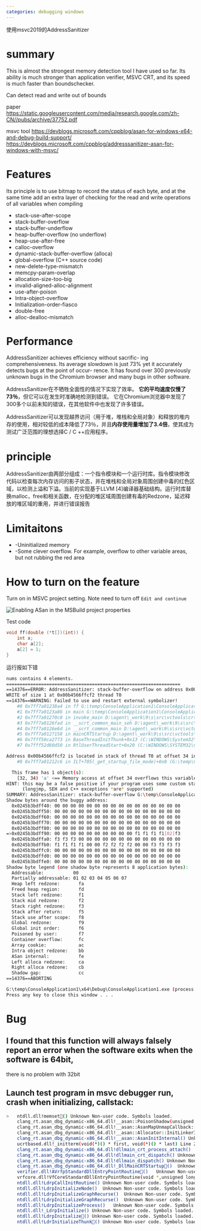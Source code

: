 ```yaml
---
categories: debugging windows
---
```


使用msvc2019的AddressSanitizer

# summary

This is almost the strongest memory detection tool I have used so far. Its ability is much stronger than application verifier, MSVC CRT, and its speed is much faster than boundschecker.

Can detect read and write out of bounds

paper https://static.googleusercontent.com/media/research.google.com/zh-CN//pubs/archive/37752.pdf

msvc tool  https://devblogs.microsoft.com/cppblog/asan-for-windows-x64-and-debug-build-support/ https://devblogs.microsoft.com/cppblog/addresssanitizer-asan-for-windows-with-msvc/

# Features

Its principle is to use bitmap to record the status of each byte, and at the same time add an extra layer of checking for the read and write operations of all variables when compiling

- stack-use-after-scope
- stack-buffer-overflow
- stack-buffer-underflow
- heap-buffer-overflow (no underflow)
- heap-use-after-free
- calloc-overflow
- dynamic-stack-buffer-overflow (alloca)
- global-overflow (C++ source code)
- new-delete-type-mismatch
- memcpy-param-overlap
- allocation-size-too-big
- invalid-aligned-alloc-alignment
- use-after-poison
- Intra-object-overflow
- Initialization-order-fiasco
- double-free
- alloc-dealloc-mismatch

# Performance

AddressSanitizer achieves efficiency without sacrific- ing comprehensiveness. Its average slowdown is just 73% yet it accurately detects bugs at the point of occur- rence. It has found over 300 previously unknown bugs in the Chromium browser and many bugs in other software.

AddressSanitizer在不牺牲全面性的情况下实现了效率。 **它的平均速度仅慢了73％**，但它可以在发生时准确地检测到错误。 它在Chromium浏览器中发现了300多个以前未知的错误，在其他软件中也发现了许多错误。



AddressSanitizer可以发现越界访问（用于堆，堆栈和全局对象）和释放的堆内存的使用，相对较低的成本降低了73％，并且**内存使用量增加了3.4倍**，使其成为测试广泛范围的理想选择C / C ++应用程序。

# principle

AddressSanitizer由两部分组成：一个指令模块和一个运行时库。指令模块修改代码以检查每次内存访问的影子状态，并在堆栈和全局对象周围创建中毒的红色区域，以检测上溢和下溢。当前的实现基于LLVM [4]编译器基础结构。运行时库替换malloc，free和相关函数，在分配的堆区域周围创建有毒的Redzone，延迟释放的堆区域的重用，并进行错误报告

# Limitaitons

- -Uninitialized memory
- -Some clever overflow. For example, overflow to other variable areas, but not rubbing the red area

# How to turn on the feature

Turn on in MSVC project setting.  Note need to turn off `Edit and continue`



![Enabling ASan in the MSBuild project properties](../images/%E4%BD%BF%E7%94%A8msvc2019%E7%9A%84AddressSanitizer.assets/ASAN-Blog-Post-Image-2.png)

Test code

```cpp
void ff(double (*t[])(int)) {
    int x;
    char a[2];
    a[2] = 1;
}
```

运行报如下错

```bash
nums contains 4 elements.
=================================================================
==14376==ERROR: AddressSanitizer: stack-buffer-overflow on address 0x00b4566ffcf2 at pc 0x7ff7a01238a5 bp 0x00b4566ffcb0 sp 0x00b4566ffcb8
WRITE of size 1 at 0x00b4566ffcf2 thread T0
==14376==WARNING: Failed to use and restart external symbolizer!
    #0 0x7ff7a01238a4 in ff G:\temp\ConsoleApplication1\ConsoleApplication1\ConsoleApplication1.cpp:12
    #1 0x7ff7a0123a86 in main G:\temp\ConsoleApplication1\ConsoleApplication1\ConsoleApplication1.cpp:25
    #2 0x7ff7a01270c8 in invoke_main D:\agent\_work\9\s\src\vctools\crt\vcstartup\src\startup\exe_common.inl:78
    #3 0x7ff7a0126fad in __scrt_common_main_seh D:\agent\_work\9\s\src\vctools\crt\vcstartup\src\startup\exe_common.inl:288
    #4 0x7ff7a0126e6d in __scrt_common_main D:\agent\_work\9\s\src\vctools\crt\vcstartup\src\startup\exe_common.inl:330
    #5 0x7ff7a0127158 in mainCRTStartup D:\agent\_work\9\s\src\vctools\crt\vcstartup\src\startup\exe_main.cpp:16
    #6 0x7fff50ca2773 in BaseThreadInitThunk+0x13 (C:\WINDOWS\System32\KERNEL32.DLL+0x180012773)
    #7 0x7fff52d60d50 in RtlUserThreadStart+0x20 (C:\WINDOWS\SYSTEM32\ntdll.dll+0x180070d50)

Address 0x00b4566ffcf2 is located in stack of thread T0 at offset 34 in frame
    #0 0x7ff7a01212c6 in ILT+705(_get_startup_file_mode)+0x0 (G:\temp\ConsoleApplication1\x64\Debug\ConsoleApplication1.exe+0x1400012c6)

  This frame has 1 object(s):
    [32, 34) 'a' <== Memory access at offset 34 overflows this variable
HINT: this may be a false positive if your program uses some custom stack unwind mechanism, swapcontext or vfork
      (longjmp, SEH and C++ exceptions *are* supported)
SUMMARY: AddressSanitizer: stack-buffer-overflow G:\temp\ConsoleApplication1\ConsoleApplication1\ConsoleApplication1.cpp:12 in ff
Shadow bytes around the buggy address:
  0x0245b3bdff40: 00 00 00 00 00 00 00 00 00 00 00 00 00 00 00 00
  0x0245b3bdff50: 00 00 00 00 00 00 00 00 00 00 00 00 00 00 00 00
  0x0245b3bdff60: 00 00 00 00 00 00 00 00 00 00 00 00 00 00 00 00
  0x0245b3bdff70: 00 00 00 00 00 00 00 00 00 00 00 00 00 00 00 00
  0x0245b3bdff80: 00 00 00 00 00 00 00 00 00 00 00 00 00 00 00 00
=>0x0245b3bdff90: 00 00 00 00 00 00 00 00 00 00 f1 f1 f1 f1[02]f3
  0x0245b3bdffa0: f3 f3 f3 00 00 00 00 00 00 00 00 00 00 00 00 00
  0x0245b3bdffb0: f1 f1 f1 f1 00 00 f2 f2 f2 f2 00 00 f3 f3 f3 f3
  0x0245b3bdffc0: 00 00 00 00 00 00 00 00 00 00 00 00 00 00 00 00
  0x0245b3bdffd0: 00 00 00 00 00 00 00 00 00 00 00 00 00 00 00 00
  0x0245b3bdffe0: 00 00 00 00 00 00 00 00 00 00 00 00 00 00 00 00
Shadow byte legend (one shadow byte represents 8 application bytes):
  Addressable:           00
  Partially addressable: 01 02 03 04 05 06 07
  Heap left redzone:       fa
  Freed heap region:       fd
  Stack left redzone:      f1
  Stack mid redzone:       f2
  Stack right redzone:     f3
  Stack after return:      f5
  Stack use after scope:   f8
  Global redzone:          f9
  Global init order:       f6
  Poisoned by user:        f7
  Container overflow:      fc
  Array cookie:            ac
  Intra object redzone:    bb
  ASan internal:           fe
  Left alloca redzone:     ca
  Right alloca redzone:    cb
  Shadow gap:              cc
==14376==ABORTING

G:\temp\ConsoleApplication1\x64\Debug\ConsoleApplication1.exe (process 14376) exited with code 1.
Press any key to close this window . . .
```

# Bug

## I found that this function will always falsely report an error when the software exits when the software is 64bit,

there is no problem with 32bit

## Launch test program in msvc debugger run, crash when initializing, callstack:

```bash
>	ntdll.dll!memset()	Unknown	Non-user code. Symbols loaded.
 	clang_rt.asan_dbg_dynamic-x86_64.dll!__asan::PoisonShadow(unsigned __int64,unsigned __int64,unsigned char)	Unknown	Non-user code. Symbols loaded.
 	clang_rt.asan_dbg_dynamic-x86_64.dll!__asan::AsanMapUnmapCallback::OnMap(unsigned __int64,unsigned __int64)	Unknown	Non-user code. Symbols loaded.
 	clang_rt.asan_dbg_dynamic-x86_64.dll!__asan::Allocator::InitLinkerInitialized(struct __asan::AllocatorOptions const &)	Unknown	Non-user code. Symbols loaded.
 	clang_rt.asan_dbg_dynamic-x86_64.dll!__asan::AsanInitInternal()	Unknown	Non-user code. Symbols loaded.
 	ucrtbased.dll!_initterm(void(*)() * first, void(*)() * last) Line 22	C++	Non-user code. Symbols loaded.
 	clang_rt.asan_dbg_dynamic-x86_64.dll!dllmain_crt_process_attach()	Unknown	Non-user code. Symbols loaded.
 	clang_rt.asan_dbg_dynamic-x86_64.dll!dllmain_crt_dispatch()	Unknown	Non-user code. Symbols loaded.
 	clang_rt.asan_dbg_dynamic-x86_64.dll!dllmain_dispatch()	Unknown	Non-user code. Symbols loaded.
 	clang_rt.asan_dbg_dynamic-x86_64.dll!_DllMainCRTStartup()	Unknown	Non-user code. Symbols loaded.
 	verifier.dll!AVrfpStandardDllEntryPointRoutine()	Unknown	Non-user code. Symbols loaded.
 	vrfcore.dll!VfCoreStandardDllEntryPointRoutine(void *,unsigned long,struct _CONTEXT *)	Unknown	Non-user code. Symbols loaded.
 	ntdll.dll!LdrpCallInitRoutine()	Unknown	Non-user code. Symbols loaded.
 	ntdll.dll!LdrpInitializeNode()	Unknown	Non-user code. Symbols loaded.
 	ntdll.dll!LdrpInitializeGraphRecurse()	Unknown	Non-user code. Symbols loaded.
 	ntdll.dll!LdrpInitializeGraphRecurse()	Unknown	Non-user code. Symbols loaded.
 	ntdll.dll!LdrpInitializeProcess()	Unknown	Non-user code. Symbols loaded.
 	ntdll.dll!_LdrpInitialize()	Unknown	Non-user code. Symbols loaded.
 	ntdll.dll!LdrpInitialize()	Unknown	Non-user code. Symbols loaded.
 	ntdll.dll!LdrInitializeThunk()	Unknown	Non-user code. Symbols loaded.

```



